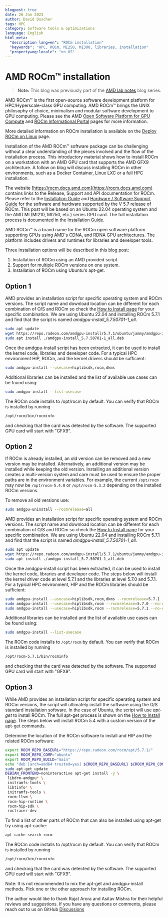 ```yaml
---
blogpost: true
date: 26 Jan 2023
author: David Doscher
tags: HPC
category: Software tools & optimizations
language: English
html_meta:
  "description lang=en": "ROCm installation"
  "keywords": "HPC, ROCm, MI250, MI300, libraries, installation"
  "property=og:locale": "en_US"
---
```


# AMD ROCm™ installation

> **Note:** This blog was previously part of the [AMD lab notes](https://github.com/amd/amd-lab-notes)
> blog series.

AMD ROCm™ is the first open-source software development platform for HPC/Hyperscale-class
GPU computing. AMD ROCm™ brings the UNIX philosophy of choice, minimalism and modular software
development to GPU computing. Please see the AMD
[Open Software Platform for GPU Compute](https://www.amd.com/en/graphics/servers-solutions-rocm)
and [ROCm Informational Portal](https://rocm.docs.amd.com/) pages for more information.

More detailed information on ROCm installation is available on the
[Deploy ROCm on Linux](https://rocm.docs.amd.com/en/latest/deploy/linux/index.html) page.

Installation of the AMD ROCm™ software package can be challenging without a clear
understanding of the pieces involved and the flow of the installation process. This
introductory material shows how to install ROCm on a workstation with an AMD GPU
card that supports the AMD GFX9 architecture. A follow on blog will discuss installing
ROCm in other environments, such as a Docker Container, Linux LXC or a full HPC installation.

The website [https://rocm.docs.amd.com](https://rocm.docs.amd.com) contains links
to the Release, Support and API documentation for ROCm. Please refer to the
[Installation Guide](https://rocm.docs.amd.com/en/latest/deploy/linux/) and
[Hardware / Software Support Guide](https://rocm.docs.amd.com/en/latest/release/gpu_os_support.html)
for the software and hardware supported by the V 5.7 release of ROCm. This post
will be based on an Ubuntu 22.04 operating system and the AMD MI (MI210, MI250,
etc.) series GPU card. The full installation process is documented in the
[Installation Guide](https://rocm.docs.amd.com/en/latest/deploy/linux/).

AMD ROCm™ is a brand name for the ROCm open software platform supporting
GPUs using AMD's CDNA, and RDNA GPU architectures. The platform includes
drivers and runtimes for libraries and developer tools.

 Three installation options will be described in this blog post:

 1. Installation of ROCm using an AMD provided script.
 2. Support for multiple ROCm versions on one system.
 3. Installation of ROCm using Ubuntu's apt-get.

## Option 1

AMD provides an installation script for specific operating system and ROCm versions.
The script name and download location can be different for each combination of O/S
and ROCm so check the
[How to Install page](https://rocm.docs.amd.com/en/latest/deploy/linux/installer/install.html)
for your specific combination. We are using Ubuntu 22.04 and installing ROCm 5.7.1
and find that the script is named *amdgpu-install_5.7.50701-1_all*.

```bash
sudo apt update
wget https://repo.radeon.com/amdgpu-install/5.7.1/ubuntu/jammy/amdgpu-install_5.7.50701-1_all.deb
sudo apt install ./amdgpu-install_5.7.50701-1_all.deb
```

Once the amdgpu-install script has been extracted, it can be used to install the
kernel code, libraries and developer code. For a typical HPC environment HIP, ROCm,
and the kernel drivers should be sufficient:

```bash
sudo amdgpu-install --usecase=hiplibsdk,rocm,dkms
```

Additional libraries can be installed and the list of available use cases can be found using:

```bash
sudo amdgpu-install --list-usecase
```

The ROCm code installs to /opt/rocm by default. You can verify that ROCm is installed by running

```bash
/opt/rocm/bin/rocminfo
```

and checking that the card was detected by the software. The supported GPU card will start with "GFX9".

## Option 2

If ROCm is already installed, an old version can be removed and a new version may
be installed. Alternatively, an additional version may be installed while keeping
the old version. Installing an additional version creates a multi-version system
and care must be used to ensure the proper paths are in the environment variables.
For example, the current ```/opt/rocm``` may now be ```/opt/rocm-5.4.0``` or
```/opt/rocm-5.3.2``` depending on the installed ROCm versions.

To remove all old versions use:

```bash
sudo amdgpu-uninstall --rocmrelease=all
```

AMD provides an installation script for specific operating system and ROCm versions.
The script name and download location can be different for each combination of O/S
and ROCm so check the [How to Install page](https://rocm.docs.amd.com/en/latest/deploy/linux/installer/install.html)
for your specific combination. We are using Ubuntu 22.04 and installing ROCm 5.7.1
and find that the script is named *amdgpu-install_5.7.50701-1_all*.

```bash
sudo apt update
wget https://repo.radeon.com/amdgpu-install/5.7.1/ubuntu/jammy/amdgpu-install_5.7.50701-1_all.deb
sudo apt install ./amdgpu-install_5.7.50701-1_all.deb
```

Once the amdgpu-install script has been extracted,  it can be used to install the
kernel code, libraries and developer code. The steps below will install the kernel
driver code at level 5.7.1 and the libraries at level 5.7.0 and 5.7.1. For a typical
HPC environment, HIP and the ROCm libraries should be sufficient:

```bash
sudo amdgpu-install --usecase=hiplibsdk,rocm,dkms --rocmrelease=5.7.1
sudo amdgpu-install --usecase=hiplibsdk,rocm --rocmrelease=5.7.0 --no-dkms
sudo amdgpu-install --usecase=hiplibsdk,rocm --rocmrelease=5.7.1 --no-dkms
```

Additional libraries can be installed and the list of available use cases can be found using:

```bash
sudo amdgpu-install --list-usecase
```

The ROCm code installs to `/opt/rocm` by default. You can verify that ROCm is installed by running

```bash
/opt/rocm-5.7.1/bin/rocminfo
```

and checking that the card was detected by the software. The supported GPU card will start with "GFX9".

## Option 3

While AMD provides an installation script for specific operating system and ROCm
versions, the script will ultimately install the software using the O/S standard
installation software. In the case of Ubuntu, the script will use *apt-get* to install
ROCm. The full apt-get process is shown on the
[How to Install page](https://rocm.docs.amd.com/en/latest/deploy/linux/os-native/install.html).
The steps below will install ROCm 5.4 with a custom version of the apt-get commands.

Determine the location of the ROCm software to install and HIP and the related ROCm software:

```bash
export ROCM_REPO_BASEURL="https://repo.radeon.com/rocm/apt/5.7.1/"
export ROCM_REPO_COMP="ubuntu"
export ROCM_REPO_BUILD="main"
echo "deb [arch=amd64 trusted=yes] ${ROCM_REPO_BASEURL} ${ROCM_REPO_COMP} ${ROCM_REPO_BUILD}" > /etc/apt/sources.list.d/rocm.list
sudo apt-get update
DEBIAN_FRONTEND=noninteractive apt-get install -y \
 libdrm-amdgpu* \
 initramfs-tools \
 libtinfo* \
 initramfs-tools \
 rocm-llvm \
 rocm-hip-runtime \
 rocm-hip-sdk \
 roctracer-dev
```

To find a list of other parts of ROCm that can also be installed using apt-get try using apt-cache:

```bash
apt-cache search rocm
```

The ROCm code installs to /opt/rocm by default. You can verify that ROCm is installed by running

```bash
/opt/rocm/bin/rocminfo
```

and checking that the card was detected by the software. The supported GPU card will
start with "GFX9".

Note: It is not recommended to mix the apt-get and amdgpu-install methods. Pick one
or the other approach for installing ROCm.

The author would like to thank Rajat Arora and Asitav Mishra for their helpful
reviews and suggestions. If you have any questions or comments, please reach
out to us on GitHub [Discussions](https://github.com/ROCm/rocm-blogs/discussions)
